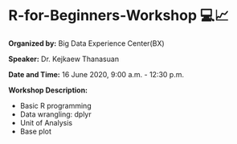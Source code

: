 # R-for-Beginners-Workshop 💻📈

**Organized by:** Big Data Experience Center(BX)

**Speaker:** Dr. Kejkaew Thanasuan

**Date and Time:** 16 June 2020, 9:00 a.m. - 12:30 p.m. 

**Workshop Description:** 
- Basic R programming
- Data wrangling: dplyr
- Unit of Analysis
- Base plot
